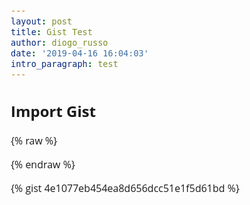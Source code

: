 ```yaml
---
layout: post
title: Gist Test
author: diogo_russo
date: '2019-04-16 16:04:03'
intro_paragraph: test
---
```


## Import Gist

{% raw %}
<style>
/* https://github.com/lonekorean/gist-syntax-themes */
@import url('https://cdn.rawgit.com/lonekorean/gist-syntax-themes/848d6580/stylesheets/monokai.css');

/* gist  */
@import url('https://fonts.googleapis.com/css?family=Open+Sans');
body {
  margin: 20px;
  font: 16px 'Open Sans', sans-serif;
}
body .gist .gist-meta {
    display: none;
}
</style>
{% endraw %}

{% gist 4e1077eb454ea8d656dcc51e1f5d61bd  %}